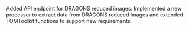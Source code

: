 Added API endpoint for DRAGONS reduced images: Implemented a new processor to extract data from DRAGONS reduced images and extended TOMToolkit functions to support new requirements.